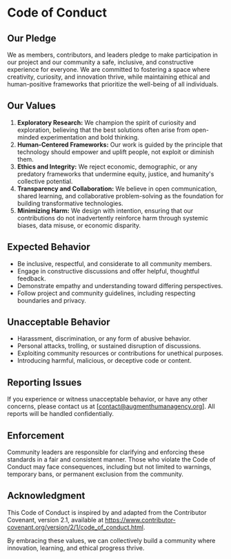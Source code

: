 # Code of Conduct

## Our Pledge
We as members, contributors, and leaders pledge to make participation in our project and our community a safe, inclusive, and constructive experience for everyone. We are committed to fostering a space where creativity, curiosity, and innovation thrive, while maintaining ethical and human-positive frameworks that prioritize the well-being of all individuals.

## Our Values
1. **Exploratory Research:** We champion the spirit of curiosity and exploration, believing that the best solutions often arise from open-minded experimentation and bold thinking.
2. **Human-Centered Frameworks:** Our work is guided by the principle that technology should empower and uplift people, not exploit or diminish them.
3. **Ethics and Integrity:** We reject economic, demographic, or any predatory frameworks that undermine equity, justice, and humanity's collective potential.
4. **Transparency and Collaboration:** We believe in open communication, shared learning, and collaborative problem-solving as the foundation for building transformative technologies.
5. **Minimizing Harm:** We design with intention, ensuring that our contributions do not inadvertently reinforce harm through systemic biases, data misuse, or economic disparity.

## Expected Behavior
- Be inclusive, respectful, and considerate to all community members.
- Engage in constructive discussions and offer helpful, thoughtful feedback.
- Demonstrate empathy and understanding toward differing perspectives.
- Follow project and community guidelines, including respecting boundaries and privacy.

## Unacceptable Behavior
- Harassment, discrimination, or any form of abusive behavior.
- Personal attacks, trolling, or sustained disruption of discussions.
- Exploiting community resources or contributions for unethical purposes.
- Introducing harmful, malicious, or deceptive code or content.

## Reporting Issues
If you experience or witness unacceptable behavior, or have any other concerns, please contact us at [contact@augmenthumanagency.org]. All reports will be handled confidentially.

## Enforcement
Community leaders are responsible for clarifying and enforcing these standards in a fair and consistent manner. Those who violate the Code of Conduct may face consequences, including but not limited to warnings, temporary bans, or permanent exclusion from the community.

## Acknowledgment
This Code of Conduct is inspired by and adapted from the Contributor Covenant, version 2.1, available at https://www.contributor-covenant.org/version/2/1/code_of_conduct.html.

By embracing these values, we can collectively build a community where innovation, learning, and ethical progress thrive.

